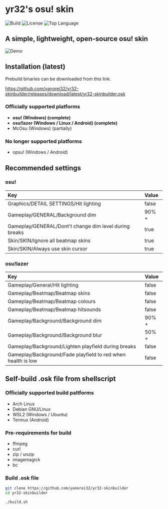 # yr32's osu! skin

![Build](https://img.shields.io/github/workflow/status/yanorei32/yr32-skinbuilder/build?logo=github&style=for-the-badge)
![License](https://img.shields.io/github/license/yanorei32/yr32-skinbuilder.svg?style=for-the-badge&color=blue)
![Top Language](https://img.shields.io/github/languages/top/yanorei32/yr32-skinbuilder.svg?style=for-the-badge)

## A simple, lightweight, open-source osu! skin

![Demo](https://github.com/yanorei32/yr32-skinbuilder/raw/contents/demo.gif)

## Installation (latest)

Prebuild binaries can be downloaded from this link.

https://github.com/yanorei32/yr32-skinbuilder/releases/download/latest/yr32-skinbuilder.osk

### Officially supported platforms

* **osu! (Windows) (complete)**
* **osu!lazer (Windows / Linux / Android) (complete)**
* McOsu (Windows) (partially)

### No longer supported platforms
* opsu! (Windows / Android)

## Recommended settings

### osu!

| Key                                                    | Value |
|:-------------------------------------------------------|:------|
| Graphics/DETAIL SETTINGS/Hit lighting                  | false |
| Gameplay/GENERAL/Background dim                        | 90% + |
| Gameplay/GENERAL/Dont't change dim level during breaks | true  |
| Skin/SKIN/Ignore all beatmap skins                     | true  |
| Skin/SKIN/Always use skin cursor                       | true  |

### osu!lazer

| Key                                                          | Value |
|:-------------------------------------------------------------|:------|
| Gameplay/General/Hit lighting                                | false |
| Gameplay/Beatmap/Beatmap skins                               | false |
| Gameplay/Beatmap/Beatmap colours                             | false |
| Gameplay/Beatmap/Beatmap hitsounds                           | false |
| Gameplay/Background/Background dim                           | 90% + |
| Gameplay/Background/Background blur                          | 50% + |
| Gameplay/Background/Lighten playfield during breaks          | false |
| Gameplay/Background/Fade playfield to red when health is low | false |

## Self-build .osk file from shellscript

### Officially supported build paltforms

* Arch Linux
* Debian GNU/Linux
* WSL2 (Windows / Ubuntu)
* Termux (Android)

### Pre-requirements for build

* ffmpeg
* curl
* zip / unzip
* imagemagick
* bc

### Build .osk file

```bash
git clone https://github.com/yanorei32/yr32-skinbuilder
cd yr32-skinbuilder

./build.sh
```

